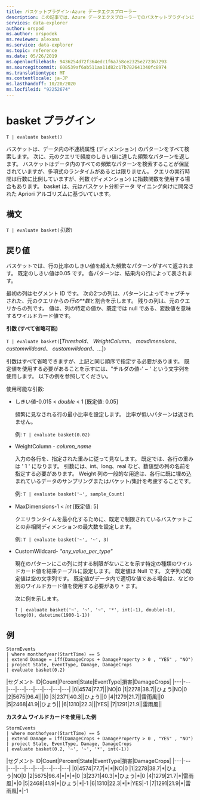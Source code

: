 ```yaml
---
title: バスケットプラグイン-Azure データエクスプローラー
description: この記事では、Azure データエクスプローラーでのバスケットプラグインについて説明します。
services: data-explorer
author: orspod
ms.author: orspodek
ms.reviewer: alexans
ms.service: data-explorer
ms.topic: reference
ms.date: 05/26/2019
ms.openlocfilehash: 9436254d72f364edc1f6a758ce2325e272367293
ms.sourcegitcommit: 608539af6ab511aa11d82c17b782641340fc8974
ms.translationtype: MT
ms.contentlocale: ja-JP
ms.lasthandoff: 10/20/2020
ms.locfileid: "92252674"
---
```

# <a name="basket-plugin"></a>basket プラグイン

```kusto
T | evaluate basket()
```

バスケットは、データ内の不連続属性 (ディメンション) のパターンをすべて検索します。 次に、元のクエリで頻度のしきい値に達した頻繁なパターンを返します。 バスケットはデータ内のすべての頻繁なパターンを検索することが保証されていますが、多項式のランタイムがあるとは限りません。 クエリの実行時間は行数に比例していますが、列数 (ディメンション) に指数関数を使用する場合もあります。 basket は、元はバスケット分析データ マイニング向けに開発された Apriori アルゴリズムに基づいています。

## <a name="syntax"></a>構文

`T | evaluate basket(`*引数*`)`

## <a name="returns"></a>戻り値

バスケットでは、行の比率のしきい値を超えた頻繁なパターンがすべて返されます。 既定のしきい値は0.05 です。 各パターンは、結果内の行によって表されます。

最初の列はセグメント ID です。 次の2つの列は、パターンによってキャプチャされた、元のクエリからの*行の**数*と割合を示します。 残りの列は、元のクエリからの列です。
値は、列の特定の値か、既定では null である、変数値を意味するワイルドカード値です。

**引数 (すべて省略可能)**

`T | evaluate basket(`[*Threshold*、 *WeightColumn*、 *maxdimensions*、 *customwildcard*、 *customwildcard*、...]`)`

引数はすべて省略できますが、上記と同じ順序で指定する必要があります。 既定値を使用する必要があることを示すには、"チルダの値-' ~ ' という文字列を使用します。 以下の例を参照してください。

使用可能な引数:

* しきい値-0.015 < *double* < 1 [既定値: 0.05]

    頻繁に見なされる行の最小比率を設定します。 比率が低いパターンは返されません。
    
    例: `T | evaluate basket(0.02)`

* WeightColumn - *column_name*

    入力の各行を、指定された重みに従って見なします。 既定では、各行の重みは ' 1 ' になります。 引数には、int、long、real など、数値型の列の名前を指定する必要があります。 Weight 列の一般的な用途は、各行に既に埋め込まれているデータのサンプリングまたはバケット/集計を考慮することです。

    例: `T | evaluate basket('~', sample_Count)`

* MaxDimensions-1 < *int* [既定値: 5]

    クエリランタイムを最小化するために、既定で制限されているバスケットごとの非相関ディメンションの最大数を設定します。

    例: `T | evaluate basket('~', '~', 3)`

* CustomWildcard- *"any_value_per_type"*

    現在のパターンにこの列に対する制限がないことを示す特定の種類のワイルドカード値を結果テーブルに設定します。
    既定値は Null です。 文字列の既定値は空の文字列です。 既定値がデータ内で適切な値である場合は、などの別のワイルドカード値を使用する必要があり `*` ます。

    次に例を示します。

     `T | evaluate basket('~', '~', '~', '*', int(-1), double(-1), long(0), datetime(1900-1-1))`

## <a name="example"></a>例

<!-- csl: https://help.kusto.windows.net:443/Samples -->
```kusto
StormEvents 
| where monthofyear(StartTime) == 5
| extend Damage = iff(DamageCrops + DamageProperty > 0 , "YES" , "NO")
| project State, EventType, Damage, DamageCrops
| evaluate basket(0.2)
```

|セグメント ID|Count|Percent|State|EventType|損害|DamageCrops|
|---|---|---|---|---|---|---|---|---|
|0|4574|77.7|||NO|0
|1|2278|38.7||ひょう|NO|0
|2|5675|96.4||||0
|3|2371|40.3||ひょう||0
|4|1279|21.7||雷雨風||0
|5|2468|41.9||ひょう||
|6|1310|22.3|||YES|
|7|1291|21.9||雷雨風||

**カスタム ワイルドカードを使用した例**

<!-- csl: https://help.kusto.windows.net:443/Samples -->
```kusto
StormEvents 
| where monthofyear(StartTime) == 5
| extend Damage = iff(DamageCrops + DamageProperty > 0 , "YES" , "NO")
| project State, EventType, Damage, DamageCrops
| evaluate basket(0.2, '~', '~', '*', int(-1))
```

|セグメント ID|Count|Percent|State|EventType|損害|DamageCrops|
|---|---|---|---|---|---|---|---|---|
|0|4574|77.7|\*|\*|NO|0
|1|2278|38.7|\*|ひょう|NO|0
|2|5675|96.4|\*|\*|\*|0
|3|2371|40.3|\*|ひょう|\*|0
|4|1279|21.7|\*|雷雨風|\*|0
|5|2468|41.9|\*|ひょう|\*|-1
|6|1310|22.3|\*|\*|YES|-1
|7|1291|21.9|\*|雷雨風|\*|-1
